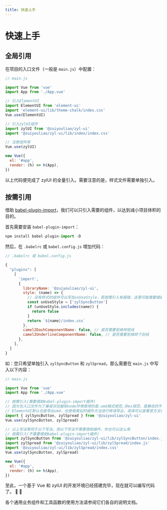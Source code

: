 ```yaml
---
title: 快速上手
---
```


# 快速上手

## 全局引用

在项目的入口文件（一般是 `main.js`）中配置：

```js
// main.js

import Vue from 'vue'
import App from './App.vue'

// 引入ElementUI
import ElementUI from 'element-ui'
import 'element-ui/lib/theme-chalk/index.css'
Vue.use(ElementUI)

// 引入zylUI组件
import zylUI from '@zuiyouliao/zyl-ui'
import '@zuiyouliao/zyl-ui/lib/index/index.css'

// 注册组件库
Vue.use(zylUI)

new Vue({
  el: '#app',
  render: (h) => h(App),
})
```

以上代码便完成了 zylUI 的全量引入。需要注意的是，样式文件需要单独引入。

## 按需引用

借助 [babel-plugin-import](https://github.com/umijs/babel-plugin-import)，我们可以只引入需要的组件，以达到减小项目体积的目的。

首先需要安装 `babel-plugin-import`：

```js
npm install babel-plugin-import -D
```

然后，在 `.babelrc` 或 `babel.config.js` 增加代码：

```js
// .babelrc 或 babel.config.js

{
  "plugins": [
    [
      'import',
      {
        libraryName: '@zuiyouliao/zyl-ui',
        style: (name) => {
          // 没有样式的组件可以写在unUseStyle，若按需引入有报错，这里可能需要根据你所引入的组件进行单独配置
          const unUseStyle = ['zylSyncButton']
          if (unUseStyle.includes(name)) {
            return false
          }
          return `${name}/index.css`
        },
        camel2DashComponentName: false, // 是否需要驼峰转短线
        camel2UnderlineComponentName: false, // 是否需要驼峰转下划线
      },
    ],
  ]
}
```

如：您只希望单独引入 `zylSyncButton` 和 `zylSpread`，那么需要在 `main.js` 中写入以下内容：

```js
// main.js

import Vue from 'vue'
import App from './App.vue'

// 按需引入(需要借助babel-plugin-import插件)
// 因为包入口文件为了兼容浏览器和node环境使用的是.umd格式规范,非es规范，是静态的不能像es那样可以解构导出
// ElementUI默认也是导出umd，也使用类似的插件方法进行转译导出，具体可以查看官方文档
import { zylSyncButton, zylSpread } from '@zuiyouliao/zyl-ui'
Vue.use(zylSyncButton, zylSpread)

// 以上写法等同于以下写法，但以下写法不需要借助插件，你也可以这么用
// 按需引入(不需要借助babel-plugin-import插件)
import zylSyncButton from '@zuiyouliao/zyl-ui/lib/zylSyncButton/index.js' //这个组件没有css
import zylSpread from '@zuiyouliao/zyl-ui/lib/zylSpread/index.js'
import '@zuiyouliao/zyl-ui/lib/zylSpread/index.css'
Vue.use(zylSyncButton, zylSpread)

new Vue({
  el: '#app',
  render: (h) => h(App),
})
```

至此，一个基于 Vue 和 zylUI 的开发环境已经搭建完毕，现在就可以编写代码了。 :tada: :tada:

各个通用业务组件和工具函数的使用方法请参阅它们各自的说明文档。
